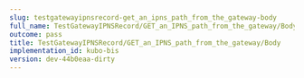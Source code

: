 ```yaml
---
slug: testgatewayipnsrecord-get_an_ipns_path_from_the_gateway-body
full_name: TestGatewayIPNSRecord/GET_an_IPNS_path_from_the_gateway/Body
outcome: pass
title: TestGatewayIPNSRecord/GET_an_IPNS_path_from_the_gateway/Body
implementation_id: kubo-bis
version: dev-44b0eaa-dirty
---
```


